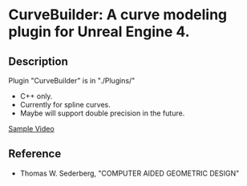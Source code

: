 # CurveBuilder: A curve modeling plugin for Unreal Engine 4.

## Description

Plugin "CurveBuilder" is in "./Plugins/"

- C++ only.
- Currently for spline curves.
- Maybe will support double precision in the future.



[Sample Video](https://twitter.com/XTL90234545/status/1451405782407426049)



## Reference

- Thomas W. Sederberg, "COMPUTER AIDED GEOMETRIC DESIGN"
